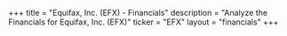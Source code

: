 +++
title = "Equifax, Inc. (EFX) - Financials"
description = "Analyze the Financials for Equifax, Inc. (EFX)"
ticker = "EFX"
layout = "financials"
+++

